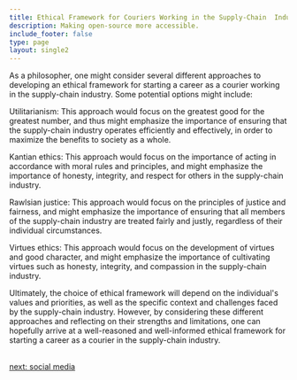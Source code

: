 ```yaml
---
title: Ethical Framework for Couriers Working in the Supply-Chain  Industry
description: Making open-source more accessible.
include_footer: false
type: page
layout: single2
---
```


<p>
As a philosopher, one might consider several different approaches to developing an ethical framework for starting a career as a courier working in the supply-chain industry. Some potential options might include:

Utilitarianism: This approach would focus on the greatest good for the greatest number, and thus might emphasize the importance of ensuring that the supply-chain industry operates efficiently and effectively, in order to maximize the benefits to society as a whole.

Kantian ethics: This approach would focus on the importance of acting in accordance with moral rules and principles, and might emphasize the importance of honesty, integrity, and respect for others in the supply-chain industry.

Rawlsian justice: This approach would focus on the principles of justice and fairness, and might emphasize the importance of ensuring that all members of the supply-chain industry are treated fairly and justly, regardless of their individual circumstances.

Virtues ethics: This approach would focus on the development of virtues and good character, and might emphasize the importance of cultivating virtues such as honesty, integrity, and compassion in the supply-chain industry.

Ultimately, the choice of ethical framework will depend on the individual's values and priorities, as well as the specific context and challenges faced by the supply-chain industry. However, by considering these different approaches and reflecting on their strengths and limitations, one can hopefully arrive at a well-reasoned and well-informed ethical framework for starting a career as a courier in the supply-chain industry.

<br>
<a href="https://workdojos.com/couriers/social">next: social media</a>
</p>